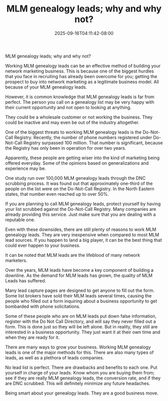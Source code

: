 ﻿---
title: "MLM genealogy leads; why and why not?"
date: 2025-09-16T04:11:42-08:00
description: "MLM Tips for Web Success"
featured_image: "/images/MLM.jpg"
tags: ["MLM"]
---

MLM genealogy leads; why and why not?


Working MLM genealogy leads can be an effective method of building your network marketing business. This is because one of the biggest hurdles that you face in recruiting has already been overcome for you; getting the prospect to buy into network marketing as a legitimate business model. All because of your MLM genealogy leads.

However, it is common knowledge that MLM genealogy leads is far from perfect. The person you call on a genealogy list may be very happy with their current opportunity and not open to looking at anything. 

They could be a wholesale customer or not working the business. They could be inactive and may even be out of the industry altogether.

One of the biggest threats to working MLM genealogy leads is the Do-Not-Call Registry. Recently, the number of phone numbers registered under Do-Not-Call Registry surpassed 100 million. That number is significant, because the Registry has only been in operation for over two years.

Apparently, these people are getting wiser into the kind of marketing being offered everyday. Some of the opinions based on generalizations and experience may be.

One study run over 100,000 MLM genealogy leads through the DNC scrubbing process. It was found out that approximately one-third of the people on the list were on the Do-Not-Call Registry. 
In the North Eastern states, that number even reached up to over 50%.

If you are planning to call MLM genealogy leads, protect yourself by having your list scrubbed against the Do-Not-Call Registry. Many companies are already providing this service. Just make sure that you are dealing with a reputable one.
 
Even with these downsides, there are still plenty of reasons to work MLM genealogy leads. They are very inexpensive when compared to most MLM lead sources. If you happen to land a big player, it can be the best thing that could ever happen to your business.

It can be noted that MLM leads are the lifeblood of many network marketers.
 
Over the years, MLM leads have become a key component of building a downline. As the demand for MLM leads has grown, the quality of MLM Leads has suffered. 

Many lead capture pages are designed to get anyone to fill out the form. Some list brokers have sold their MLM leads several times, causing the people who filled out a form inquiring about a business opportunity to get bombarded with phone solicitations.

Some of these people who are on MLM leads put down false information, register with the Do Not Call Directory, and will say they never filled out a form. This is done just so they will be left alone. But in reality, they still are interested in a business opportunity. They just want it at their own time and when they are ready for it.

There are many ways to grow your business. Working MLM genealogy leads is one of the major methods for this. There are also many types of leads, as well as a plethora of leads companies.
 
No lead list is perfect. There are drawbacks and benefits to each one. Put yourself in charge of your leads. Know whom you are buying them from; see if they are really MLM genealogy leads, the conversion rate, and if they are DNC scrubbed. This will definitely minimize any future headaches.

Being smart about your genealogy leads. They are a good business move.

